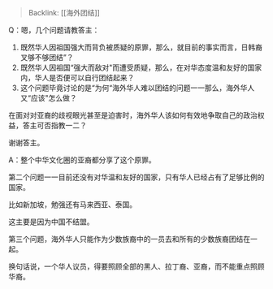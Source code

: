> Backlink: [[海外团结]]

Q：嗯，几个问题请教答主：

1.  既然华人因祖国强大而背负被质疑的原罪，那么，就目前的事实而言，日韩裔叉够不够团结”？
2.  既然华人因祖国“强大而敌对"而遭受质疑，那么，在对华态度温和友好的国家内，华人是否便可以自行团结起来？
3.  这个问题毕竟讨论的是“为何“海外华人难以团结的问题一一那么，海外华人又“应该"怎么做？

在面对对亚裔的歧视眼光甚至是迫害时，海外华人该如何有效地争取自己的政治权益，答主可否指教一二？

谢谢答主。

A：整个中华文化圈的亚裔都分享了这个原罪。

第二个问题一一目前还没有对华温和友好的国家，只有华人已经占有了足够比例的国家。

比如新加坡，勉强还有马来西亚、泰国。

这主要是因为中国不结盟。

第三个问题，海外华人只能作为少数族裔中的一员去和所有的少数族裔团结在一起。

换句话说，一个华人议员，得要照顾全部的黑人、拉丁裔、亚裔，而不能重点照顾华裔。

